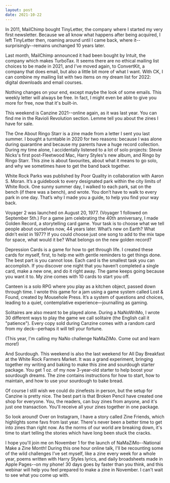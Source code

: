 ```yaml
---
layout: post
date: 2021-10-22
---
```


In 2011, MailChimp bought TinyLetter, the company where I started my very first newsletter. Because we all know what happens after being acquired, I left TinyLetter then, roaming around until I came back, where it--surprisingly--remains unchanged 10 years later.

Last month, MailChimp announced it had been bought by Intuit, the company which makes TurboTax. It seems there are no ethical mailing list choices to be made in 2021, and I've moved again, to ConvertKit, a company that does email, but also a little bit more of what I want. With CK, I can combine my mailing list with two items on my dream list for 2022: digital downloads and email courses.

Nothing changes on your end, except maybe the look of some emails. This weekly letter will always be free. In fact, I might even be able to give you more for free, now that it's built-in.

This weekend is Canzine 2021--online again, as it was last year. You can find me in the Ravioli Revolution section. Lemme tell you about the zines I have for sale.

​The One About Ringo Starr is a zine made from a letter I sent you last summer. I bought a turntable in 2020 for two reasons: because I was alone during quarantine and because my parents have a huge record collection. During my time alone, I accidentally listened to a lot of solo projects: Stevie Nicks's first post-Fleetwood Mac, Harry Styles's new album, and Ringo by Ringo Starr. This zine is about favourites, about what it means to go solo, and why we sometimes have to get the band back together.

​White Rock Parks was published by Poor Quality in collaboration with Aaron S. Moran. It’s a guidebook to every designated park within the city limits of White Rock. One sunny summer day, I walked to each park, sat on the bench (if there was a bench), and wrote. You don’t have to walk to every park in one day. That’s why I made you a guide, to help you find your way back.

Voyager 2 was launched on August 20, 1977. (Voyager 1 followed on September 5th.) For a game jam celebrating the 40th anniversary, I made Golden Record, a storytelling card game. Your task is to choose what we tell people about ourselves now, 44 years later. What’s new on Earth? What didn’t exist in 1977? If you could choose just one song to add to the mix tape for space, what would it be? What belongs on the new golden record?

​Depression Cards is a game for how to get through life. I created these cards for myself, first, to help me with gentle reminders to get things done. The best part is you cannot lose. Each card is the smallest task you can accomplish. If you discover one night that you haven’t completed a single card, make a new one, and do it right away. The game keeps going because you want it to. My zine comes with 10 cards to start you off.

​Canteen is a solo RPG where you play as a kitchen object, passed down through time. I wrote this game for a jam using a game system called Lost & Found, created by Mousehole Press. It’s a system of questions and choices, leading to a quiet, contemplative experience—journalling as gaming.

​Solitaires are also meant to be played alone. During a NaNoWriMo, I wrote 30 different ways to play the game we call solitaire (the English call it "patience"). Every copy sold during Canzine comes with a random card from my deck--perhaps it will tell your fortune.

(This year, I'm calling my NaNo challenge NaMaZiMo. Come out and learn more!)

And Sourdough. This weekend is also the last weekend for All Day Breakfast at the White Rock Farmers Market. It was a grand experiment, bringing together my writing and baking to make this zine and sourdough starter package. You get 1 oz. of my now 3-year-old starter to help boost your sourdough dreams. The zine contains instructions for how to start, how to maintain, and how to use your sourdough to bake bread.

Of course I still wish we could do zinefests in person, but the setup for Canzine is pretty nice. The best part is that Broken Pencil have created one shop for everyone. You, the readers, can buy zines from anyone, and it's just one transaction. You'll receive all your zines together in one package.

So look around! Over on Instagram, I have a story called Zine Friends, which highlights some favs from last year. There's never been a better time to get into zines than right now. As the norms of our world are breaking down, it's time to start telling the stories which have long been stuck the cracks.

I hope you'll join me on November 1 for the launch of NaMaZiMo--National Make a Zine Month! During this one hour online talk, I'll be recounting some of the wild challenges I've set myself, like a zine every week for a whole year, poems written with Harry Styles lyrics, and daily broadsheets made in Apple Pages--on my phone! 30 days goes by faster than you think, and this webinar will help you feel prepared to make a zine in November. I can't wait to see what you come up with.